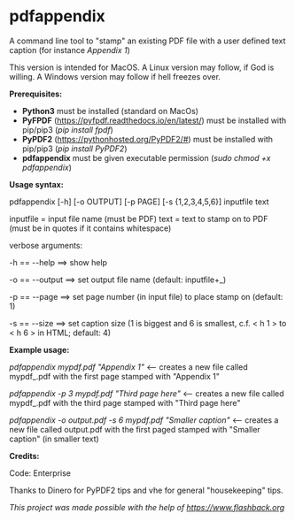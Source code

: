 # pdfappendix
A command line tool to "stamp" an existing PDF file with a user defined text caption (for instance *Appendix 1*)

This version is intended for MacOS. A Linux version may follow, if God is willing. A Windows version may follow if hell freezes over.

**Prerequisites:**
* **Python3**  must be installed (standard on MacOs)
* **PyFPDF** (https://pyfpdf.readthedocs.io/en/latest/) must be installed with pip/pip3 (*pip install fpdf*) 
* **PyPDF2** (https://pythonhosted.org/PyPDF2/#) must be installed with pip/pip3 (*pip install PyPDF2*) 
* **pdfappendix** must be given executable permission (*sudo chmod +x pdfappendix*)

**Usage syntax:**

pdfappendix [-h] [-o OUTPUT] [-p PAGE] [-s {1,2,3,4,5,6}] inputfile text

inputfile = input file name (must be PDF)
text = text to stamp on to PDF (must be in quotes if it contains whitespace)

verbose arguments:

-h == --help ==> show help

-o == --output ==> set output file name (default: inputfile+_)

-p == --page ==> set page number (in input file) to place stamp on (default: 1)

-s == --size ==> set caption size (1 is biggest and 6 is smallest, c.f. < h 1 > to < h 6 > in HTML; default: 4)

**Example usage:**

*pdfappendix mypdf.pdf "Appendix 1"* <-- creates a new file called mypdf_.pdf with the first page stamped with "Appendix 1"

*pdfappendix -p 3 mypdf.pdf "Third page here"* <-- creates a new file called mypdf_.pdf with the third page stamped with "Third page here"

*pdfappendix -o output.pdf -s 6 mypdf.pdf "Smaller caption"* <-- creates a new file called output.pdf with the first paged stamped with "Smaller caption" (in smaller text)

**Credits:**

Code: Enterprise 

Thanks to Dinero for PyPDF2 tips and vhe for general "housekeeping" tips.

*This project was made possible with the help of https://www.flashback.org*
